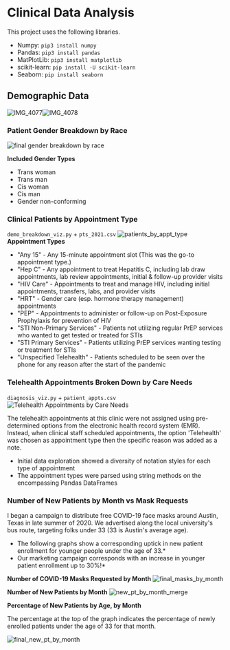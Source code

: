 # Clinical Data Analysis
This project uses the following libraries.
* Numpy: `pip3 install numpy`
* Pandas: `pip3 install pandas`
* MatPlotLib: `pip3 install matplotlib`
* scikit-learn: `pip install -U scikit-learn`
* Seaborn: `pip install seaborn`

## Demographic Data
![IMG_4077](https://user-images.githubusercontent.com/65197541/138337341-06df4f22-95bc-4a04-8702-902508e33b53.PNG)![IMG_4078](https://user-images.githubusercontent.com/65197541/138337398-f621a64b-245c-426a-8462-5d49244b42d1.PNG)

### Patient Gender Breakdown by Race
![final gender breakdown by race](https://user-images.githubusercontent.com/65197541/138353056-d819745c-520b-4179-b912-27ee9a677ab5.png)

**Included Gender Types**
* Trans woman
* Trans man
* Cis woman
* Cis man
* Gender non-conforming

### Clinical Patients by Appointment Type
`demo_breakdown_viz.py` + `pts_2021.csv`
![patients_by_appt_type](https://user-images.githubusercontent.com/65197541/136875269-93a98c2d-8432-411b-ad3a-30e2c8828302.png)
**Appointment Types**
* "Any 15" - Any 15-minute appointment slot (This was the go-to appointment type.)
* "Hep C" - Any appointment to treat Hepatitis C, including lab draw appointments, lab review appointments, initial & follow-up provider visits
* "HIV Care" - Appointments to treat and manage HIV, including initial appointments, transfers, labs, and provider visits
* "HRT" - Gender care (esp. hormone therapy management) appointments
* "PEP" - Appointments to administer or follow-up on Post-Exposure Prophylaxis for prevention of HIV
* "STI Non-Primary Services" - Patients not utilizing regular PrEP services who wanted to get tested or treated for STIs
* "STI Primary Services" - Patients utilizing PrEP services wanting testing or treatment for STIs
* "Unspecified Telehealth" - Patients scheduled to be seen over the phone for any reason after the start of the pandemic 

### Telehealth Appointments Broken Down by Care Needs
`diagnosis_viz.py` + `patient_appts.csv`
![Telehealth Appointments by Care Needs](https://user-images.githubusercontent.com/65197541/134558140-9f55dc1c-19bd-4b00-8244-aaca216f0d5d.PNG)


The telehealth appointments at this clinic were not assigned using pre-determined options from the electronic health record system (EMR). Instead, when clinical staff scheduled appointments, the option 'Telehealth' was chosen as appointment type then the specific reason was added as a note.

* Initial data exploration showed a diversity of notation styles for each type of appointment
* The appointment types were parsed using string methods on the encompassing Pandas DataFrames

### Number of New Patients by Month vs Mask Requests
I began a campaign to distribute free COVID-19 face masks around Austin, Texas in late summer of 2020. We advertised along the local university's bus route, targeting folks under 33 (33 is Austin's average age). 
* The following graphs show a corresponding uptick in new patient enrollment for younger people under the age of 33.* 
* Our marketing campaign corresponds with an increase in younger patient enrollment up to 30%!*

**Number of COVID-19 Masks Requested by Month**
![final_masks_by_month](https://user-images.githubusercontent.com/65197541/136866089-4de5bd21-20f0-4b1c-b72b-7daac23d7331.png)

**Number of New Patients by Month**
![new_pt_by_month_merge](https://user-images.githubusercontent.com/65197541/136866095-1374a585-dcb4-4274-8f6f-b42a5a23e490.png)

**Percentage of New Patients by Age, by Month**

The percentage at the top of the graph indicates the percentage of newly enrolled patients under the age of 33 for that month.


![final_new_pt_by_month](https://user-images.githubusercontent.com/65197541/136866076-41bc2857-449e-41f7-89b6-87d80820d0ce.png)
